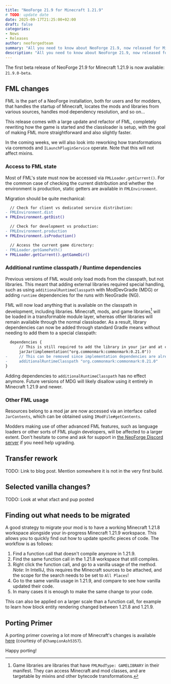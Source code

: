 ```yaml
---
title: "NeoForge 21.9 for Minecraft 1.21.9"
# TODO: update date
date: 2025-09-17T21:25:00+02:00
draft: false
categories:
- News
- Releases
author: neoforgedteam
summary: "All you need to know about NeoForge 21.9, now released for Minecraft 1.21.9."
description: "All you need to know about NeoForge 21.9, now released for Minecraft 1.21.9."
---
```


The first beta release of NeoForge 21.9 for Minecraft 1.21.9 is now available: `21.9.0-beta`.
<!-- This post covers a small subset of the vanilla changes, to get you started with the update! -->

## FML changes
FML is the part of a NeoForge installation, both for users and for modders, that handles the startup of Minecraft, locates the mods and libraries from various sources, handles mod dependency resolution, and so on...

This release comes with a large update and refactor of FML, completely rewriting how the game is started and the classloader is setup,
with the goal of making FML more straightforward and also slightly faster.

In the coming weeks, we will also look into reworking how transformations via coremods and `ILaunchPluginService` operate. Note that this will not affect mixins.

### Access to FML state
Most of FML's state must now be accessed via `FMLLoader.getCurrent()`.
For the common case of checking the current distribution and whether the environment is production,
static getters are available in `FMLEnvironment`.

Migration should be quite mechanical:
```diff
  // Check for client vs dedicated service distribution:
- FMLEnvironment.dist
+ FMLEnvironment.getDist()

  // Check for development vs production:
- FMLEnvironment.production
+ FMLEnvironment.isProduction()

  // Access the current game directory:
- FMLLoader.getGamePath()
+ FMLLoader.getCurrent().getGameDir()
```

### Additional runtime classpath / Runtime dependencies
Previous versions of FML would only load mods from the classpath, but not libraries.
This meant that adding external libraries required special handling,
such as using `additionalRuntimeClasspath` with ModDevGradle (MDG) or adding `runtime` dependencies for the runs with NeoGradle (NG).

FML will now load anything that is available on the classpath in development, including libraries.
Minecraft, mods, and game libraries[^1] will be loaded in a transformable module layer, whereas other libraries will remain available through the normal classloader.
As a result, library dependencies can now be added through standard Gradle means without needing to add them to a special classpath:
```diff
  dependencies {
      // This is still required to add the library in your jar and at compile+run time.
      jarJar(implementation("org.commonmark:commonmark:0.21.0"))
-     // This can be removed since implementation dependencies are already made available at runtime:
-     additionalRuntimeClasspath "org.commonmark:commonmark:0.21.0"
}
```

Adding dependencies to `additionalRuntimeClasspath` has no effect anymore.
Future versions of MDG will likely disallow using it entirely in Minecraft 1.21.9 and newer.

### Other FML usage
Resources belong to a mod jar are now accessed via an interface called `JarContents`,
which can be obtained using `IModFile#getContents`.

Modders making use of other advanced FML features, such as language loaders or other sorts of FML plugin developers, will be affected to a larger extent.
Don't hesitate to come and ask for support in [the NeoForge Discord server](https://discord.neoforged.net) if you need help ugrading.

## Transfer rework

TODO: Link to blog post. Mention somewhere it is not in the very first build.

## Selected vanilla changes?

TODO: Look at what xfact and pup posted

## Finding out what needs to be migrated
A good strategy to migrate your mod is to have a working Minecraft 1.21.8 workspace alongside your in-progress Minecraft 1.21.9 workspace.
This allows you to quickly find out how to update specific pieces of code.
The workflow is as follows:
1. Find a function call that doesn't compile anymore in 1.21.9.
2. Find the same function call in the 1.21.8 workspace that still compiles.
3. Right click the function call, and go to a vanilla usage of the method. _Note_: In IntelliJ, this requires the Minecraft sources to be attached, and the scope for the search needs to be set to `All Places`!
4. Go to the same vanilla usage in 1.21.9, and compare to see how vanilla updated their code.
5. In many cases it is enough to make the same change to your code.

This can also be applied on a larger scale than a function call, for example to learn how block entity rendering changed between 1.21.8 and 1.21.9.

## Porting Primer
A porting primer covering a lot more of Minecraft's changes is available [here](https://github.com/neoforged/.github/blob/main/primers/1.21.9/index.md) (courtesy of `@ChampionAsh5357`).
<!-- TODO: use permalink if the primer is not merged in time -->

Happy porting!

[^1]: Game libraries are libraries that have `FMLModType: GAMELIBRARY` in their manifest. They can access Minecraft and mod classes, and are targetable by mixins and other bytecode transformations.
